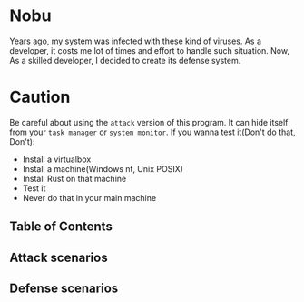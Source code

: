 # Nobu

Years ago, my system was infected with these kind of viruses. As a developer, it costs me lot of times and effort to handle such
situation. Now, As a skilled developer, I decided to create its defense system.

# Caution

Be careful about using the `attack` version of this program. It can hide itself from your `task manager` or `system monitor`.
If you wanna test it(Don't do that, Don't):
- Install a virtualbox
- Install a machine(Windows nt, Unix POSIX)
- Install Rust on that machine
- Test it
- Never do that in your main machine

## Table of Contents

## Attack scenarios

## Defense scenarios
